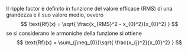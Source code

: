 Il ripple factor è definito in funzione del valore efficace (RMS) di una grandezza e il suo valore medio, ovvero
$$
\text{Rf}(x) = \sqrt{ \frac{x_{RMS}^2 - x_{0}^2}{x_{0}^2} }
$$
se si considerano le armoniche della funzione si ottiene
$$
\text{Rf}(x) = \sum_{j\neq_{0}}\sqrt{ \frac{x_{j}^2}{x_{0}^2} }
$$
